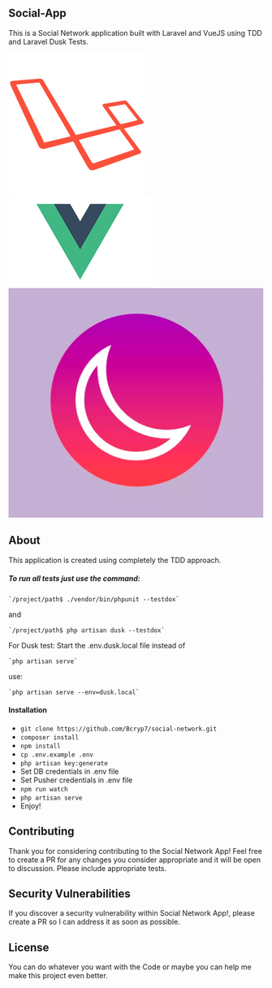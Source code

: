 ## Social-App

This is a Social Network application built with Laravel and VueJS using TDD and Laravel Dusk Tests.

![Laravel](public/img/laravel.png)
![VueJS](public/img/vuejs.png)
![Dusk](public/img/dusk.png)

## About

This application is created using completely the TDD approach.

##### To run all tests just use the command:
    `/project/path$ ./vendor/bin/phpunit --testdox`
and
    
    `/project/path$ php artisan dusk --testdox`
    
For Dusk test: Start the .env.dusk.local file instead of 

    `php artisan serve` 
    
use:

    `php artisan serve --env=dusk.local`
    
#### Installation

- `git clone https://github.com/Bcryp7/social-network.git`
- `composer install`
- `npm install`
- `cp .env.example .env`
- `php artisan key:generate`
- Set DB credentials in .env file
- Set Pusher credentials in .env file
- `npm run watch`
- `php artisan serve`
- Enjoy!

## Contributing
Thank you for considering contributing to the Social Network App!
Feel free to create a PR for any changes you consider appropriate and it will be open to discussion.
Please include appropriate tests.

## Security Vulnerabilities
If you discover a security vulnerability within Social Network App!, please create a PR so I can address it as soon as possible.

## License
You can do whatever you want with the Code or maybe you can help me make this project even better.